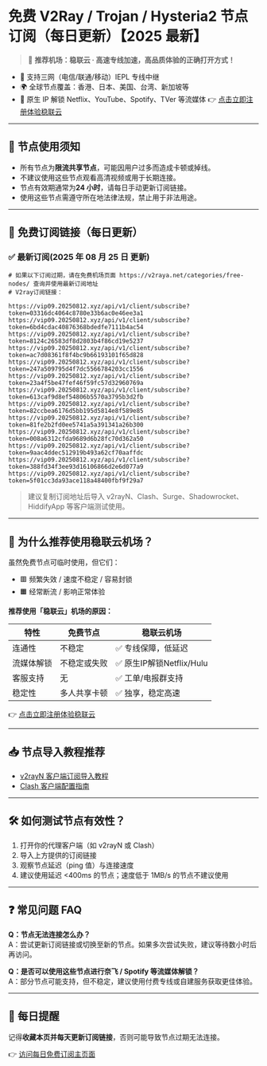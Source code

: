 # 免费 V2Ray / Trojan / Hysteria2 节点订阅（每日更新）【2025 最新】

> 🎯 **推荐机场：稳联云 · 高速专线加速，高品质体验的正确打开方式！**

- 📶 支持三网（电信/联通/移动）IEPL 专线中继
- 🌍 全球节点覆盖：香港、日本、美国、台湾、新加坡等
- 🚀 原生 IP 解锁 Netflix、YouTube、Spotify、TVer 等流媒体
  👉 [点击立即注册体验稳联云](https://shortlink.20250812.xyz/1)

---

## 📌 节点使用须知

- 所有节点为**限流共享节点**，可能因用户过多而造成卡顿或掉线。
- 不建议使用这些节点观看高清视频或用于长期连接。
- 节点有效期通常为**24 小时**，请每日手动更新订阅链接。
- 使用这些节点需遵守所在地法律法规，禁止用于非法用途。

---

## 🔗 免费订阅链接（每日更新）

### ✅ 最新订阅(2025 年 08 月 25 日 更新)

```code
# 如果以下订阅过期，请在免费机场页面 https://v2raya.net/categories/free-nodes/ 查询并使用最新订阅地址
# V2ray订阅链接：

https://vip09.20250812.xyz/api/v1/client/subscribe?token=03316dc4064c8780e33b6ac0e46ee3a1
https://vip09.20250812.xyz/api/v1/client/subscribe?token=6bd4cdac40876368bdedfe7111b4ac54
https://vip09.20250812.xyz/api/v1/client/subscribe?token=8124c26583df8d2803b4f86cd19e5237
https://vip09.20250812.xyz/api/v1/client/subscribe?token=ac7d08361f8f4bc9b66193101f65d828
https://vip09.20250812.xyz/api/v1/client/subscribe?token=247a509795d4f7dc5566784203cc1556
https://vip09.20250812.xyz/api/v1/client/subscribe?token=23a4f5be47fef46f59fc57d32960769a
https://vip09.20250812.xyz/api/v1/client/subscribe?token=613caf9d8ef54806b5570a3795b3d2fb
https://vip09.20250812.xyz/api/v1/client/subscribe?token=82ccbea6176d5bb195d5814e8f589e85
https://vip09.20250812.xyz/api/v1/client/subscribe?token=81fe2b2fd0ee5741a5a391341a26b300
https://vip09.20250812.xyz/api/v1/client/subscribe?token=008a6312cfda9689d6b28fc70d362a50
https://vip09.20250812.xyz/api/v1/client/subscribe?token=9aac4ddec512919b493a62cf70aaffdc
https://vip09.20250812.xyz/api/v1/client/subscribe?token=388fd34f3ee93d16106866d2e6d077a9
https://vip09.20250812.xyz/api/v1/client/subscribe?token=5f01cc3da93ace118a48400fbf9f29a7

```

> 建议复制订阅地址后导入 v2rayN、Clash、Surge、Shadowrocket、HiddifyApp 等客户端测试使用。

---

## 🚀 为什么推荐使用稳联云机场？

虽然免费节点可临时使用，但它们：

- 🟥 频繁失效 / 速度不稳定 / 容易封锁
- 🟧 经常断流 / 影响正常体验

**推荐使用「稳联云」机场的原因：**

| 特性 | 免费节点 | 稳联云机场 |
|------|----------|-------------|
| 连通性 | 不稳定 | ✅ 专线保障，低延迟 |
| 流媒体解锁 | 不稳定或失败 | ✅ 原生IP解锁Netflix/Hulu |
| 客服支持 | 无 | ✅ 工单/电报群支持 |
| 稳定性 | 多人共享卡顿 | ✅ 独享，稳定高速 |

👉 [点击立即注册体验稳联云](https://shortlink.20250812.xyz/1)

---

## 📥 节点导入教程推荐

- [v2rayN 客户端订阅导入教程](https://www.v2raya.net/manual/import.html)
- [Clash 客户端配置指南](https://www.v2raya.net/manual/auto-pull.html)

---

## 🛠 如何测试节点有效性？

1. 打开你的代理客户端（如 v2rayN 或 Clash）
2. 导入上方提供的订阅链接
3. 观察节点延迟（ping 值）与连接速度
4. 建议使用延迟 <400ms 的节点；速度低于 1MB/s 的节点不建议使用

---

## ❓ 常见问题 FAQ

**Q：节点无法连接怎么办？**  
A：尝试更新订阅链接或切换至新的节点。如果多次尝试失败，建议等待数小时后再访问。

**Q：是否可以使用这些节点进行奈飞 / Spotify 等流媒体解锁？**  
A：部分节点可能支持，但不稳定，建议使用付费专线或自建服务获取更佳体验。

---

## 📅 每日提醒

记得**收藏本页并每天更新订阅链接**，否则可能导致节点过期无法连接。

👉 [访问每日免费订阅主页面](https://www.v2raya.net/free-nodes/free-v2ray-node-subscriptions.html)
